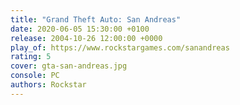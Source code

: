 ```yaml
---
title: "Grand Theft Auto: San Andreas"
date: 2020-06-05 15:30:00 +0100
release: 2004-10-26 12:00:00 +0000
play_of: https://www.rockstargames.com/sanandreas
rating: 5
cover: gta-san-andreas.jpg
console: PC
authors: Rockstar
---
```

